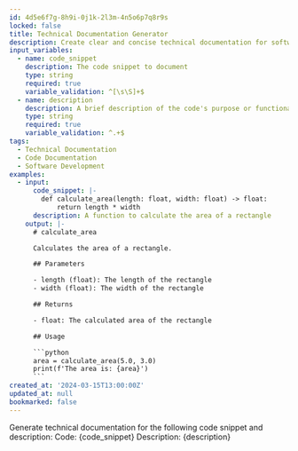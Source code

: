 ```yaml
---
id: 4d5e6f7g-8h9i-0j1k-2l3m-4n5o6p7q8r9s
locked: false
title: Technical Documentation Generator
description: Create clear and concise technical documentation for software projects based on code snippets and brief descriptions.
input_variables:
  - name: code_snippet
    description: The code snippet to document
    type: string
    required: true
    variable_validation: ^[\s\S]+$
  - name: description
    description: A brief description of the code's purpose or functionality
    type: string
    required: true
    variable_validation: ^.+$
tags:
  - Technical Documentation
  - Code Documentation
  - Software Development
examples:
  - input:
      code_snippet: |-
        def calculate_area(length: float, width: float) -> float:
            return length * width
      description: A function to calculate the area of a rectangle
    output: |-
      # calculate_area

      Calculates the area of a rectangle.

      ## Parameters

      - length (float): The length of the rectangle
      - width (float): The width of the rectangle

      ## Returns

      - float: The calculated area of the rectangle

      ## Usage

      ```python
      area = calculate_area(5.0, 3.0)
      print(f'The area is: {area}')
      ```
created_at: '2024-03-15T13:00:00Z'
updated_at: null
bookmarked: false
---
```


Generate technical documentation for the following code snippet and description: 
Code: {code_snippet}
Description: {description}

